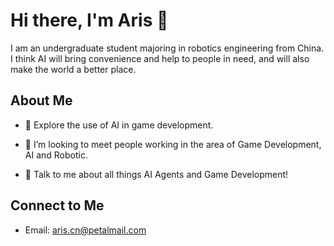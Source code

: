 <h1> Hi there, I'm Aris 👋 </h1>
I am an undergraduate student majoring in robotics engineering from China. I think AI will bring convenience and help to people in need, and will also make the world a better place.

<h2> About Me </h2>

- 🔭 Explore the use of AI in game development.
  
- 🌱  I’m looking to meet people working in the area of Game Development, AI and Robotic.
  
- 💬 Talk to me about all things AI Agents and Game Development!

<h2> Connect to Me </h2>

- Email: aris.cn@petalmail.com
  
</strong>
</p>

